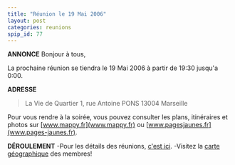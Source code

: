 ```yaml
---
title: "Réunion le 19 Mai 2006"
layout: post
categories: reunions
spip_id: 77
---
```

**ANNONCE**
Bonjour à tous,

La prochaine réunion se tiendra le 19 Mai 2006 à partir de 19:30 jusqu'a 0:00. 


**ADRESSE**

> La Vie de Quartier
> 1, rue Antoine PONS
> 13004 Marseille



Pour vous rendre à la soirée, vous pouvez consulter les plans, itinéraires et photos sur [www.mappy.fr](www.mappy.fr) ou [www.pagesjaunes.fr](www.pages-jaunes.fr).


**DÉROULEMENT**
-Pour les détails des réunions, [c'est ici](/association/les-reunions-du-plug/).
-Visitez la [carte géographique](http://plugfr.org/map/) des membres!